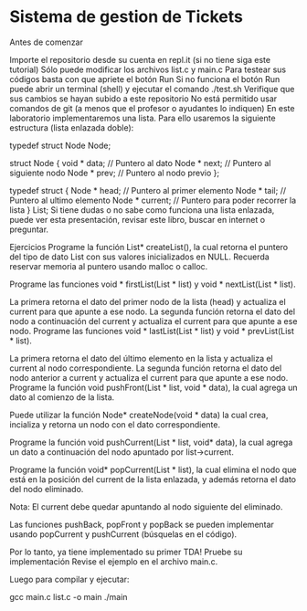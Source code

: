 Sistema de gestion de Tickets
=====

Antes de comenzar

Importe el repositorio desde su cuenta en repl.it (si no tiene siga este tutorial)
Sólo puede modificar los archivos list.c y main.c
Para testear sus códigos basta con que apriete el botón Run
Si no funciona el botón Run puede abrir un terminal (shell) y ejecutar el comando ./test.sh
Verifique que sus cambios se hayan subido a este repositorio
No está permitido usar comandos de git (a menos que el profesor o ayudantes lo indiquen)
En este laboratorio implementaremos una lista. Para ello usaremos la siguiente estructura (lista enlazada doble):

typedef struct Node Node;

struct Node {
    void * data; // Puntero al dato
    Node * next; // Puntero al siguiente nodo
    Node * prev; // Puntero al nodo previo
};

typedef struct {
    Node * head; // Puntero al primer elemento
    Node * tail; // Puntero al ultimo elemento
    Node * current; // Puntero para poder recorrer la lista
} List;
Si tiene dudas o no sabe como funciona una lista enlazada, puede ver esta presentación, revisar este libro, buscar en internet o preguntar.

Ejercicios
Programe la función List* createList(), la cual retorna el puntero del tipo de dato List con sus valores inicializados en NULL.
Recuerda reservar memoria al puntero usando malloc o calloc.

Programe las funciones void * firstList(List * list) y void * nextList(List * list).

La primera retorna el dato del primer nodo de la lista (head) y actualiza el current para que apunte a ese nodo.
La segunda función retorna el dato del nodo a continuación del current y actualiza el current para que apunte a ese nodo.
Programe las funciones void * lastList(List * list) y void * prevList(List * list).

La primera retorna el dato del último elemento en la lista y actualiza el current al nodo correspondiente.
La segunda función retorna el dato del nodo anterior a current y actualiza el current para que apunte a ese nodo.
Programe la función void pushFront(List * list, void * data), la cual agrega un dato al comienzo de la lista.

Puede utilizar la función Node* createNode(void * data) la cual crea, incializa y retorna un nodo con el dato correspondiente.

Programe la función void pushCurrent(List * list, void* data), la cual agrega un dato a continuación del nodo apuntado por list->current.

Programe la función void* popCurrent(List * list), la cual elimina el nodo que está en la posición del current de la lista enlazada, y además retorna el dato del nodo eliminado.

Nota: El current debe quedar apuntando al nodo siguiente del eliminado.

Las funciones pushBack, popFront y popBack se pueden implementar usando popCurrent y pushCurrent (búsquelas en el código).

Por lo tanto, ya tiene implementado su primer TDA!
Pruebe su implementación
Revise el ejemplo en el archivo main.c.

Luego para compilar y ejecutar:

gcc main.c list.c -o main
./main 
